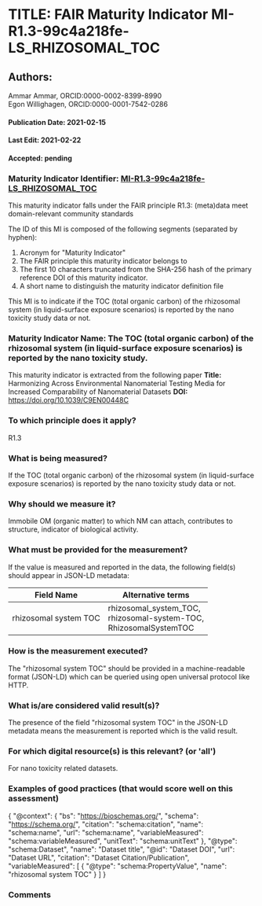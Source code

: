 # TITLE: FAIR Maturity Indicator MI-R1.3-99c4a218fe-LS_RHIZOSOMAL_TOC

## Authors: 
Ammar Ammar, ORCID:0000-0002-8399-8990<br>Egon Willighagen, ORCID:0000-0001-7542-0286

#### Publication Date: 2021-02-15
#### Last Edit: 2021-02-22
#### Accepted: pending

### Maturity Indicator Identifier: [MI-R1.3-99c4a218fe-LS_RHIZOSOMAL_TOC](https://w3id.org/fair/maturity_indicator/terms/Gen2/MI-R1.3-99c4a218fe-LS_RHIZOSOMAL_TOC)

This maturity indicator falls under the FAIR principle R1.3:
(meta)data meet domain-relevant community standards

The ID of this MI is composed of the following segments (separated by hyphen):
1. Acronym for "Maturity Indicator"
1. The FAIR principle this maturity indicator belongs to
1. The first 10 characters truncated from the SHA-256 hash of the primary reference DOI of this maturity indicator.
1. A short name to distinguish the maturity indicator definition file

This MI is to indicate if the TOC (total organic carbon) of the rhizosomal system (in liquid-surface exposure scenarios) is reported by the nano toxicity study data or not.

### Maturity Indicator Name:  The TOC (total organic carbon) of the rhizosomal system (in liquid-surface exposure scenarios) is reported by the nano toxicity study.

This maturity indicator is extracted from the following paper 
**Title:** Harmonizing Across Environmental Nanomaterial Testing Media for Increased Comparability of Nanomaterial Datasets
**DOI:** https://doi.org/10.1039/C9EN00448C

### To which principle does it apply?  
R1.3

### What is being measured?
If the TOC (total organic carbon) of the rhizosomal system (in liquid-surface exposure scenarios) is reported by the nano toxicity study data or not.

### Why should we measure it?
Immobile OM (organic matter) to which NM can attach, contributes to structure, indicator of biological activity.

### What must be provided for the measurement?
If the value is measured and reported in the data, the following field(s) should appear in JSON-LD metadata: 

| Field Name            | Alternative terms                                                        |
| --------------------- | ------------------------------------------------------------------------ |
| rhizosomal system TOC | rhizosomal_system_TOC,<br>rhizosomal-system-TOC,<br>RhizosomalSystemTOC  |

### How is the measurement executed?
The "rhizosomal system TOC" should be provided in a machine-readable format (JSON-LD) which can be queried using open universal protocol like HTTP.

### What is/are considered valid result(s)?
The presence of the field "rhizosomal system TOC" in the JSON-LD metadata means the measurement is reported which is the valid result.

### For which digital resource(s) is this relevant? (or 'all')
For nano toxicity related datasets.  

### Examples of good practices (that would score well on this assessment)

 {
 	"@context": {
 		"bs": "https://bioschemas.org/",
 		"schema": "https://schema.org/",
 		"citation": "schema:citation",
 		"name": "schema:name",
 		"url": "schema:name",
 		"variableMeasured": "schema:variableMeasured",
 		"unitText": "schema:unitText"
 	},
 	"@type": "schema:Dataset",
 	"name": "Dataset title",
 	"@id": "Dataset DOI",
 	"url": "Dataset URL",
 	"citation": "Dataset Citation/Publication",
 	"variableMeasured": [
 		{
 			"@type": "schema:PropertyValue",
 			"name": "rhizosomal system TOC"
 		}
 	]
 }

### Comments

